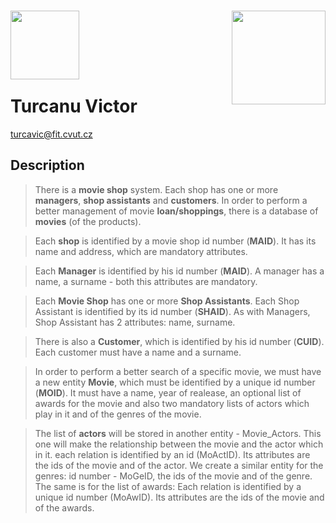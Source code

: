 <img src="https://cdn3.iconfinder.com/data/icons/movie-video/512/Icon_8-512.png" width="110" align="left"/> <img src="https://cdn4.iconfinder.com/data/icons/simplus-entertainment-icons/211/Layer_11-01-512.png" width="150" align="right"/> 
<br>
<br>
<br>
<br>
 Turcanu Victor
 ========
 [turcavic@fit.cvut.cz]
 
## Description

>There is a **movie shop** system. Each shop has one or more **managers**, **shop assistants** and **customers**. In order to perform a better management of movie **loan/shoppings**, there is a database of **movies** (of the products).

>Each **shop** is identified by a movie shop id number (**MAID**). It has its name and address, which are mandatory attributes.

>Each **Manager** is identified by his id number (**MAID**). A manager has a name, a surname - both this attributes are mandatory. 

>Each **Movie Shop** has one or more **Shop Assistants**. Each Shop Assistant is identified by its id number (**SHAID**). As with Managers, Shop Assistant has 2 attributes: name, surname. 

>There is also a **Customer**, which is identified by his id number (**CUID**). Each customer must have a name and a surname.

>In order to perform a better search of a specific movie, we must have a new entity **Movie**, which must be identified by a unique id number (**MOID**). It must have a name, year of realease, an optional list of awards for the movie and also two mandatory lists of actors which play in it and of the genres of the movie. 

>The list of **actors** will be stored in another entity - Movie_Actors. This one will make the relationship between the movie and the actor which in it. each relation is identified by an id (MoActID). Its attributes are the ids of the movie and of the actor. We create a similar entity for the genres: id number - MoGeID, the ids of the movie and of the genre. The same is for the list of awards: Each relation is identified by a unique id number (MoAwID). Its attributes are the ids of the movie and of the awards. 

 
 [turcavic@fit.cvut.cz]:http://daringfireball.net/
 





